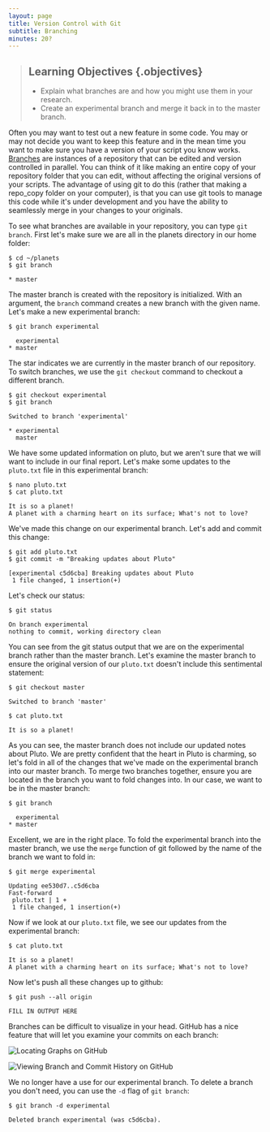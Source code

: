 ```yaml
---
layout: page
title: Version Control with Git
subtitle: Branching
minutes: 20?
---
```

> ## Learning Objectives {.objectives}
>
> *   Explain what branches are and how you might use them in your research.
> *   Create an experimental branch and merge it back in to the master branch.

Often you may want to test out a new feature in some code. You may or may not decide you want to keep this feature and in the mean time you want to make sure you have a version of your script you know works. [Branches](reference#branches) are instances of a repository that can be edited and version controlled in parallel. You can think of it like making an entire copy of your repository folder that you can edit, without affecting the original versions of your scripts. The advantage of using git to do this (rather that making a repo_copy folder on your computer), is that you can use git tools to manage this code while it's under development and you have the ability to seamlessly merge in your changes to your originals.  

To see what branches are available in your repository, you can type `git branch`. First let's make sure we are all in the planets directory in our home folder:

~~~ {.bash}
$ cd ~/planets
$ git branch
~~~

~~~ {.output}
* master
~~~

The master branch is created with the repository is initialized. With an argument, the `branch` command creates a new branch with the given name. Let's make a new experimental branch:

~~~ {.bash}
$ git branch experimental
~~~

~~~ {.output}
  experimental
* master
~~~

The star indicates we are currently in the master branch of our repository. To switch branches, we use the `git checkout` command to checkout a different branch. 

~~~ {.bash}
$ git checkout experimental
$ git branch
~~~

~~~ {.output}
Switched to branch 'experimental'

* experimental
  master
~~~

We have some updated information on pluto, but we aren't sure that we will want to include in our final report. Let's make some updates to the `pluto.txt` file in this experimental branch:

~~~ {.bash}
$ nano pluto.txt
$ cat pluto.txt
~~~

~~~ {.output}
It is so a planet!
A planet with a charming heart on its surface; What's not to love?
~~~

We've made this change on our experimental branch. Let's add and commit this change:

~~~ {.bash}
$ git add pluto.txt
$ git commit -m "Breaking updates about Pluto"
~~~

~~~ {.output}
[experimental c5d6cba] Breaking updates about Pluto
 1 file changed, 1 insertion(+)
~~~

Let's check our status:

~~~ {.bash}
$ git status
~~~

~~~ {.output}
On branch experimental
nothing to commit, working directory clean
~~~

You can see from the git status output that we are on the experimental branch rather than the master branch. Let's examine the master branch to ensure the original version of our `pluto.txt` doesn't include this sentimental statement:

~~~ {.bash}
$ git checkout master
~~~

~~~ {.output}
Switched to branch 'master'
~~~

~~~ {.bash}
$ cat pluto.txt
~~~

~~~ {.output}
It is so a planet!
~~~

As you can see, the master branch does not include our updated notes about Pluto. We are pretty confident that the heart in Pluto is charming, so let's fold in all of the changes that we've made on the experimental branch into our master branch. To merge two branches together, ensure you are located in the branch you want to fold changes into. In our case, we want to be in the master branch:

~~~ {.bash}
$ git branch
~~~

~~~ {.output}
  experimental
* master
~~~

Excellent, we are in the right place. To fold the experimental branch into the master branch, we use the `merge` function of git followed by the name of the branch we want to fold in:

~~~ {.bash}
$ git merge experimental
~~~

~~~ {.output}
Updating ee530d7..c5d6cba
Fast-forward
 pluto.txt | 1 +
 1 file changed, 1 insertion(+)
~~~

Now if we look at our `pluto.txt` file, we see our updates from the experimental branch:

~~~ {.bash}
$ cat pluto.txt
~~~

~~~ {.output}
It is so a planet!
A planet with a charming heart on its surface; What's not to love?
~~~

Now let's push all these changes up to github:

~~~ {.bash}
$ git push --all origin
~~~

~~~ {.output}
FILL IN OUTPUT HERE
~~~

Branches can be difficult to visualize in your head. GitHub has a nice feature that will let you examine your commits on each branch:

![Locating Graphs on GitHub](fig/github-find-graphs-image.svg)

![Viewing Branch and Commit History on GitHub](fig/github-graphs-image.svg)

We no longer have a use for our experimental branch. To delete a branch you don't need, you can use the `-d` flag of `git branch`:

~~~ {.bash}
$ git branch -d experimental
~~~

~~~ {.output}
Deleted branch experimental (was c5d6cba).
~~~
